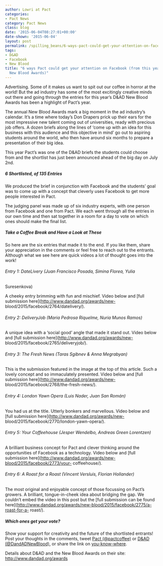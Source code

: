 ```yaml
---
author: Lowri at Pact
categories:
- Pact News
category: Pact News
class: blog
date: '2015-06-04T08:27:01+00:00'
date-shown: '2015-06-04'
layout: post
permalink: /spilling_beans/6-ways-pact-could-get-your-attention-on-facebook-from-this-years-d-ad-new-blood-awards
tags:
- D&AD
- Facebook
- New Blood
title: "6 ways Pact could get your attention on Facebook (from this year\u2019s D&AD
  New Blood Awards)"
---
```


Advertising. Some of it makes us want to spit out our coffee in horror at the
world! But the ad industry has some of the most excitingly creative minds out
there and going through the entries for this year’s D&AD New Blood Awards has
been a highlight of Pact’s year.

The annual New Blood Awards mark a big moment in the ad industry’s calendar.
It’s a time where today’s Don Drapers prick up their ears for the most
impressive new talent coming out of universities, ready with precious job
offers. A dozen briefs along the lines of ‘come up with an idea for this
business with this audience and this objective in mind’ go out to aspiring
students around the world, who then have around six months to prepare a
presentation of their big idea.

This year Pact’s was one of the D&AD briefs the students could choose from and
the shortlist has just been announced ahead of the big day on July 2nd.

##### 6 Shortlisted, of 135 Entries

We produced the brief in conjunction with Facebook and the students’ goal was
to come up with a concept that cleverly uses Facebook to get more people
interested in Pact.

The judging panel was made up of six industry experts, with one person from
Facebook and one from Pact. We each went through all the entries in our own
time and then sat together in a room for a day to vote on which ones should
make the final list.

##### Take a Coffee Break and Have a Look at These

So here are the six entries that made it to the end. If you like them, share
your appreciation in the comments or feel free to reach out to the entrants.
Although what we see here are quick videos a lot of thought goes into the
work!

###### Entry 1: DateLivery (Juan Francisco Posada, Simina Florea, Yulia
Suresenkova)

A cheeky entry brimming with fun and mischief. Video below and [full
submission here](http://www.dandad.org/awards/new-
blood/2015/facebook/2764/datelivery/).

###### Entry 2: DeliveryJob (Maria Pedrosa Riquelme, Nuria Munos Ramos)

A unique idea with a ‘social good’ angle that made it stand out. Video below
and [full submission here](http://www.dandad.org/awards/new-
blood/2015/facebook/2765/deliveryjob/).

###### Entry 3: The Fresh News (Taras Sgibnev & Anna Megrabyan)

This is the submission featured in the image at the top of this article. Such
a lovely concept and so immaculately presented. Video below and [full
submission here](http://www.dandad.org/awards/new-
blood/2015/facebook/2768/the-fresh-news/).

###### Entry 4: London Yawn Opera (Luis Nader, Juan San Román)

You had us at the title. Utterly bonkers and marvellous. Video below and [full
submission here](http://www.dandad.org/awards/new-
blood/2015/facebook/2770/london-yawn-opera/).

###### Entry 5: Your Coffeehouse (Jesper Wendelbo, Andreas Green Lorentzen)

A brilliant business concept for Pact and clever thinking around the
opportunities of Facebook as a technology. Video below and [full submission
here](http://www.dandad.org/awards/new-blood/2015/facebook/2773/your-
coffeehouse/).

###### Entry 6: A Roast for a Roast (Vincent Versluis, Florian Hollander)

The most original and enjoyable concept of those focussing on Pact’s growers.
A brilliant, tongue-in-cheek idea about bridging the gap. We couldn’t embed
the video in this post but the [full submission can be found
here](http://www.dandad.org/awards/new-blood/2015/facebook/2775/a-roast-for-a-
roast/).

##### Which ones get your vote?

Show your support for creativity and the future of the shortlisted entrants!
Post your thoughts in the comments, tweet [Pact
(@pactcoffee)](http://twitter.com/pactcoffee) or [D&AD
(@DandADNewBlood)](http://twitter.com/dandadnewblood), or share the link on
[you-know-where](http://facebook.com/pactcoffee).

Details about D&AD and the New Blood Awards on their site:
<http://www.dandad.org/awards>